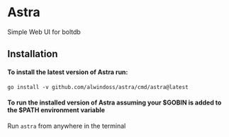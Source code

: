 # Astra
Simple Web UI for boltdb


## Installation

#### To install the latest version of **Astra** run:

`go install -v github.com/alwindoss/astra/cmd/astra@latest`



#### To run the installed version of **Astra** assuming your $GOBIN is added to the $PATH environment variable

Run `astra` from anywhere in the terminal
